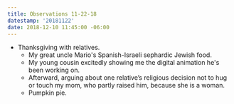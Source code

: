 ```yaml
---
title: Observations 11-22-18
datestamp: '20181122'
date: 2018-12-10 11:45:00 -06:00
---
```


- Thanksgiving with relatives.
	- My great uncle Mario's Spanish-Israeli sephardic Jewish food.
	- My young cousin excitedly showing me the digital animation he's been working on.
	- Afterward, arguing about one relative’s religious decision not to hug or touch my mom, who partly raised him, because she is a woman.
	- Pumpkin pie.
